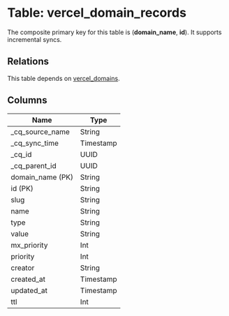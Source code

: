 # Table: vercel_domain_records

The composite primary key for this table is (**domain_name**, **id**).
It supports incremental syncs.
## Relations

This table depends on [vercel_domains](vercel_domains).

## Columns

| Name          | Type          |
| ------------- | ------------- |
|_cq_source_name|String|
|_cq_sync_time|Timestamp|
|_cq_id|UUID|
|_cq_parent_id|UUID|
|domain_name (PK)|String|
|id (PK)|String|
|slug|String|
|name|String|
|type|String|
|value|String|
|mx_priority|Int|
|priority|Int|
|creator|String|
|created_at|Timestamp|
|updated_at|Timestamp|
|ttl|Int|